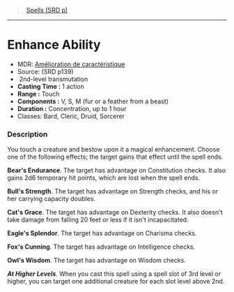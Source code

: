 ﻿---
!SpellItem
Family: SpellVO
Name: Enhance Ability
AltName: '[Amélioration de caractéristique](hd_spells_amelioration_de_caracteristique.md)'
Type: transmutation
Level: 2
CastingTime: 1 action
Range: Touch
Components: V, S, M (fur or a feather from a beast)
Duration: Concentration, up to 1 hour
Classes: Bard, Cleric, Druid, Sorcerer
Source: (SRD p139)
Id: spells_vo.md#enhance-ability
ParentLink: spells_vo.md#spells-srd-p
ParentName: Spells (SRD p)
NameLevel: 1
Attributes: {}
---
> [Spells (SRD p)](srd_spells.md)

---

# Enhance Ability

- MDR: [Amélioration de caractéristique](hd_spells_amelioration_de_caracteristique.md)
- Source: (SRD p139)
-  2nd-level transmutation
- **Casting Time :** 1 action
- **Range :** Touch
- **Components :** V, S, M (fur or a feather from a beast)
- **Duration :** Concentration, up to 1 hour
- Classes: Bard, Cleric, Druid, Sorcerer

### Description

You touch a creature and bestow upon it a magical enhancement. Choose one of the following effects; the target gains that effect until the spell ends.

**Bear's Endurance**. The target has advantage on Constitution checks. It also gains 2d6 temporary hit points, which are lost when the spell ends.

**Bull's Strength**. The target has advantage on Strength checks, and his or her carrying capacity doubles.

**Cat's Grace**. The target has advantage on Dexterity checks. It also doesn't take damage from falling 20 feet or less if it isn't incapacitated.

**Eagle's Splendor**. The target has advantage on Charisma checks.

**Fox's Cunning**. The target has advantage on Intelligence checks.

**Owl's Wisdom**. The target has advantage on Wisdom checks.

**_At Higher Levels_**. When you cast this spell using a spell slot of 3rd level or higher, you can target one additional creature for each slot level above 2nd.


